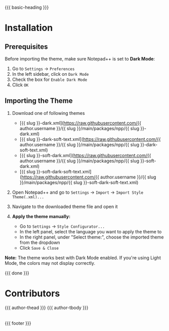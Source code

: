 {{{ basic-heading }}}

# Installation

## Prerequisites
Before importing the theme, make sure Notepad++ is set to **Dark Mode**:
1. Go to `Settings` -> `Preferences`
2. In the left sidebar, click on `Dark Mode`
3. Check the box for `Enable Dark Mode`
4. Click `OK`

## Importing the Theme
1. Download one of following themes
   - [{{ slug }}-dark.xml](https://raw.githubusercontent.com/{{ author.username }}/{{ slug }}/main/packages/npp/{{ slug }}-dark.xml)
   - [{{ slug }}-dark-soft-text.xml](https://raw.githubusercontent.com/{{ author.username }}/{{ slug }}/main/packages/npp/{{ slug }}-dark-soft-text.xml)
   - [{{ slug }}-soft-dark.xml](https://raw.githubusercontent.com/{{ author.username }}/{{ slug }}/main/packages/npp/{{ slug }}-soft-dark.xml)
   - [{{ slug }}-soft-dark-soft-text.xml](https://raw.githubusercontent.com/{{ author.username }}/{{ slug }}/main/packages/npp/{{ slug }}-soft-dark-soft-text.xml)

2. Open Notepad++ and go to `Settings` -> `Import` -> `Import Style Theme(.xml)...`
3. Navigate to the downloaded theme file and open it
4. **Apply the theme manually:**
   - Go to `Settings` -> `Style Configurator...`
   - In the left panel, select the language you want to apply the theme to
   - In the right panel, under "Select theme:", choose the imported theme from the dropdown
   - Click `Save & Close`

**Note:** The theme works best with Dark Mode enabled. If you're using Light Mode, the colors may not display correctly.

{{{ done }}}


# Contributors
<table>
  <thead>
    <tr>
      {{{ author-thead }}}
    </tr>
  </thead>

  <tbody>
    {{{ author-tbody }}}
  </tbody>
</table>

{{{ footer }}}